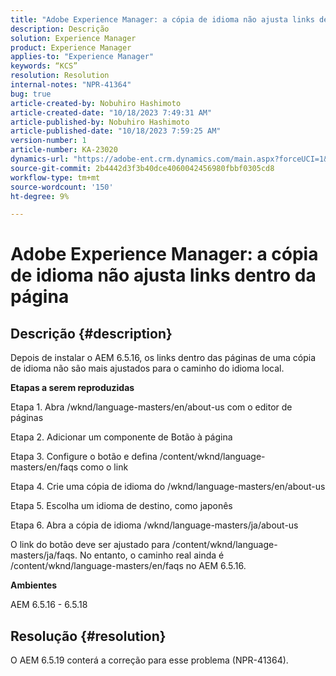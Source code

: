```yaml
---
title: "Adobe Experience Manager: a cópia de idioma não ajusta links dentro da página"
description: Descrição
solution: Experience Manager
product: Experience Manager
applies-to: "Experience Manager"
keywords: “KCS”
resolution: Resolution
internal-notes: "NPR-41364"
bug: true
article-created-by: Nobuhiro Hashimoto
article-created-date: "10/18/2023 7:49:31 AM"
article-published-by: Nobuhiro Hashimoto
article-published-date: "10/18/2023 7:59:25 AM"
version-number: 1
article-number: KA-23020
dynamics-url: "https://adobe-ent.crm.dynamics.com/main.aspx?forceUCI=1&pagetype=entityrecord&etn=knowledgearticle&id=c1f8c0de-8a6d-ee11-8df0-6045bd006c82"
source-git-commit: 2b4442d3f3b40dce4060042456980fbbf0305cd8
workflow-type: tm+mt
source-wordcount: '150'
ht-degree: 9%

---
```


# Adobe Experience Manager: a cópia de idioma não ajusta links dentro da página

## Descrição {#description}


Depois de instalar o AEM 6.5.16, os links dentro das páginas de uma cópia de idioma não são mais ajustados para o caminho do idioma local.

<b>Etapas a serem reproduzidas</b>

Etapa 1. Abra /wknd/language-masters/en/about-us com o editor de páginas

Etapa 2. Adicionar um componente de Botão à página

Etapa 3. Configure o botão e defina /content/wknd/language-masters/en/faqs como o link

Etapa 4. Crie uma cópia de idioma do /wknd/language-masters/en/about-us

Etapa 5. Escolha um idioma de destino, como japonês

Etapa 6. Abra a cópia de idioma /wknd/language-masters/ja/about-us

O link do botão deve ser ajustado para /content/wknd/language-masters/ja/faqs. No entanto, o caminho real ainda é /content/wknd/language-masters/en/faqs no AEM 6.5.16.



<b>Ambientes</b>

AEM 6.5.16 - 6.5.18


## Resolução {#resolution}


O AEM 6.5.19 conterá a correção para esse problema (NPR-41364).
